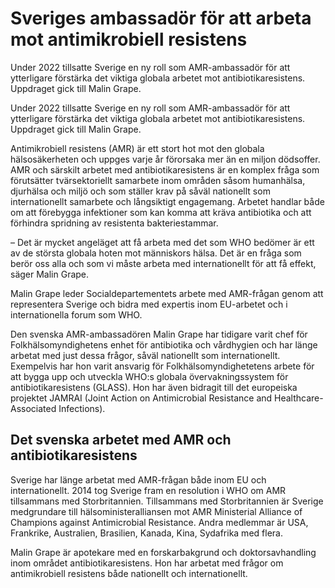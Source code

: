 # Sveriges ambassadör för att arbeta mot antimikrobiell resistens

Under 2022 tillsatte Sverige en ny roll som AMR-ambassadör för att ytterligare förstärka det viktiga globala arbetet mot antibiotikaresistens. Uppdraget gick till Malin Grape.

Under 2022 tillsatte Sverige en ny roll som AMR-ambassadör för att ytterligare förstärka det viktiga globala arbetet mot antibiotikaresistens. Uppdraget gick till Malin Grape.

Antimikrobiell resistens (AMR) är ett stort hot mot den globala hälsosäkerheten och uppges varje år förorsaka mer än en miljon dödsoffer. AMR och särskilt arbetet med antibiotikaresistens är en komplex fråga som förutsätter tvärsektoriellt samarbete inom områden såsom humanhälsa, djurhälsa och miljö och som ställer krav på såväl nationellt som internationellt samarbete och långsiktigt engagemang. Arbetet handlar både om att förebygga infektioner som kan komma att kräva antibiotika och att förhindra spridning av resistenta bakteriestammar.

– Det är mycket angeläget att få arbeta med det som WHO bedömer är ett av de största globala hoten mot människors hälsa. Det är en fråga som berör oss alla och som vi måste arbeta med internationellt för att få effekt, säger Malin Grape.

Malin Grape leder Socialdepartementets arbete med AMR-frågan genom att representera Sverige och bidra med expertis inom EU-arbetet och i internationella forum som WHO.

Den svenska AMR-ambassadören Malin Grape har tidigare varit chef för Folkhälsomyndighetens enhet för antibiotika och vårdhygien och har länge arbetat med just dessa frågor, såväl nationellt som internationellt. Exempelvis har hon varit ansvarig för Folkhälsomyndighetetens arbete för att bygga upp och utveckla WHO:s globala övervakningssystem för antibiotikaresistens (GLASS). Hon har även bidragit till det europeiska projektet JAMRAI (Joint Action on Antimicrobial Resistance and Healthcare-Associated Infections).

## Det svenska arbetet med AMR och antibiotikaresistens

Sverige har länge arbetat med AMR-frågan både inom EU och internationellt. 2014 tog Sverige fram en resolution i WHO om AMR tillsammans med Storbritannien. Tillsammans med Storbritannien är Sverige medgrundare till hälsoministeralliansen mot AMR Ministerial Alliance of Champions against Antimicrobial Resistance. Andra medlemmar är USA, Frankrike, Australien, Brasilien, Kanada, Kina, Sydafrika med flera.

Malin Grape är apotekare med en forskarbakgrund och doktorsavhandling inom området antibiotikaresistens. Hon har arbetat med frågor om antimikrobiell resistens både nationellt och internationellt.
